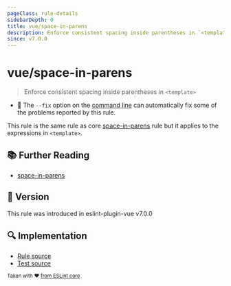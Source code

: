 ```yaml
---
pageClass: rule-details
sidebarDepth: 0
title: vue/space-in-parens
description: Enforce consistent spacing inside parentheses in `<template>`
since: v7.0.0
---
```

# vue/space-in-parens

> Enforce consistent spacing inside parentheses in `<template>`

- :wrench: The `--fix` option on the [command line](https://eslint.org/docs/user-guide/command-line-interface#fixing-problems) can automatically fix some of the problems reported by this rule.

This rule is the same rule as core [space-in-parens] rule but it applies to the expressions in `<template>`.

## :books: Further Reading

- [space-in-parens]

[space-in-parens]: https://eslint.org/docs/rules/space-in-parens

## :rocket: Version

This rule was introduced in eslint-plugin-vue v7.0.0

## :mag: Implementation

- [Rule source](https://github.com/vuejs/eslint-plugin-vue/blob/master/lib/rules/space-in-parens.js)
- [Test source](https://github.com/vuejs/eslint-plugin-vue/blob/master/tests/lib/rules/space-in-parens.js)

<sup>Taken with ❤️ [from ESLint core](https://eslint.org/docs/latest/rules/space-in-parens)</sup>
